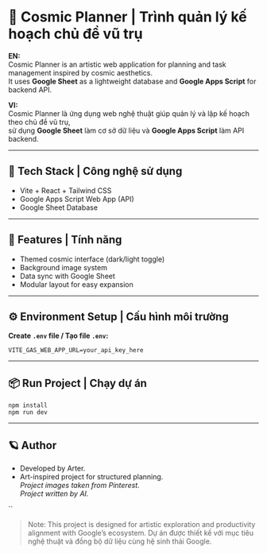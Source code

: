 # 🌌 Cosmic Planner | Trình quản lý kế hoạch chủ đề vũ trụ

**EN:**  
Cosmic Planner is an artistic web application for planning and task management inspired by cosmic aesthetics.  
It uses **Google Sheet** as a lightweight database and **Google Apps Script** for backend API.

**VI:**  
Cosmic Planner là ứng dụng web nghệ thuật giúp quản lý và lập kế hoạch theo chủ đề vũ trụ,  
sử dụng **Google Sheet** làm cơ sở dữ liệu và **Google Apps Script** làm API backend.

---

## 🚀 Tech Stack | Công nghệ sử dụng
- Vite + React + Tailwind CSS  
- Google Apps Script Web App (API)  
- Google Sheet Database  

---

## 🧩 Features | Tính năng
- Themed cosmic interface (dark/light toggle)  
- Background image system  
- Data sync with Google Sheet  
- Modular layout for easy expansion  

---

## ⚙️ Environment Setup | Cấu hình môi trường

**Create `.env` file / Tạo file `.env`:**
```env
VITE_GAS_WEB_APP_URL=your_api_key_here
```
---
## 📦 Run Project | Chạy dự án
```
npm install
npm run dev
```

---
## 🪐 Author

- Developed by Arter.  
- Art-inspired project for structured planning.  
*Project images taken from Pinterest.*  
*Project written by AI.*  

``
>Note:
>This project is designed for artistic exploration and productivity alignment with Google’s ecosystem.
>Dự án được thiết kế với mục tiêu nghệ thuật và đồng bộ dữ liệu cùng hệ sinh thái Google.
